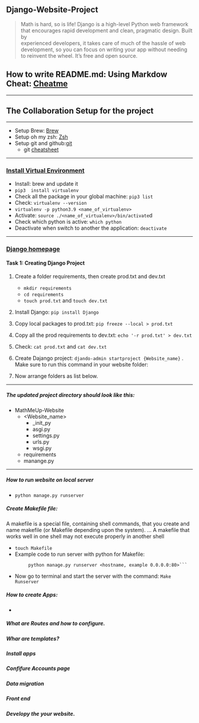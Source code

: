 ## Django-Website-Project 
> Math is hard, so is life!
> Django is a high-level Python web framework that encourages rapid development and clean, pragmatic design. Built by    
  experienced developers, it takes care of much of the hassle of web development, so you can focus on writing your app without needing to reinvent the wheel. It’s free and open source. 
## How to write README.md: Using Markdow Cheat: [Cheatme](https://www.markdownguide.org/cheat-sheet/)
------------------------------------------------------------------------------------------------------

## The Collaboration Setup for the project
-----------------------------------------------------------------------------------------------------
* Setup Brew: [Brew](https://brew.sh/)
* Setup oh my zsh: [Zsh](https://www.freecodecamp.org/news/how-to-configure-your-macos-terminal-with-zsh-like-a-pro-c0ab3f3c1156/)
* Setup git and github:[git](https://git-scm.com/book/en/v2/Getting-Started-First-Time-Git-Setup)
    * git [cheatsheet](https://education.github.com/git-cheat-sheet-education.pdf)

----------------------------------------------------------------------------------
### [Install Virtual Environment](https://virtualenv.pypa.io/en/latest/installation.html)
* Install:  brew and update it
* `pip3  install virtualenv`
* Check all the package in your global machine: `pip3 list` 
* Check: `virtualenv --version` 
* `virtualenv -p python3.9 <name_of_virtualenv>`
* Activate: `source ./<name_of_virtualenv>/bin/activate`d
* Check which python is active: `which python `
* Deactivate when switch to another the application: `deactivate`
----------------------------------------------------------------------------------
### [Django homepage](https://developer.mozilla.org/en-US/docs/Learn/Server-side/Django/skeleton_website#overview)
#### Task 1: Creating Django Project
1. Create a folder requirements, then create prod.txt and dev.txt
    * `mkdir requirements`
    * `cd requirements`
    * `touch prod.txt` and `touch dev.txt`
    
2. Install Django: `pip install Django`
3. Copy local packages to prod.txt: `pip freeze --local > prod.txt`
4. Copy all the prod requirements to dev.txt: `echo '-r prod.txt' > dev.txt`
5. Check: `cat prod.txt` and `cat dev.txt`
6. Create Dajango project: `djando-admin startproject {Website_name}` . Make sure to run this command in your website folder:
7. Now arrange folders as list below. 
------------------------------------------------------------------------------------
##### The updated project directory should look like this:
* MathMeUp-Website 
    * <Website_name>
        * _init_py
        * asgi.py
        * settings.py
        * urls.py
        * wsgi.py
    * requirements
    * manange.py

------------------------------------------------------------------------------------
##### How to run website on local server
* `python manage.py runserver `
##### Create Makefile file:
A makefile is a special file, containing shell commands, that you create and name makefile (or Makefile depending upon the system). ... A makefile that works well in one shell may not execute properly in another shell
* `touch Makefile`
* Example code to run server with python for Makefile: 
   ```Runserver:
        python manage.py runserver <hostname, example 0.0.0.0:80>```
* Now go to terminal and start the server with the command: `Make Runserver`

##### How to create Apps: 
* 

##### What are Routes and how to configure.  

##### Whar are templates? 
##### Install apps
##### Confifure Accounts page 
##### Data migration
##### Front end 
##### Developy the your website. 
##### 